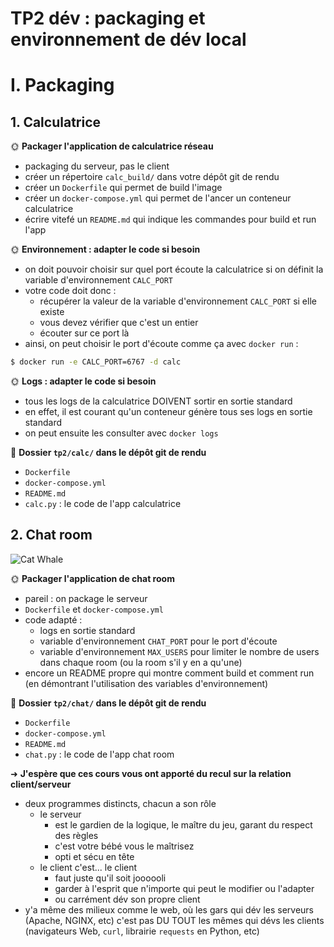 # TP2 dév : packaging et environnement de dév local

# I. Packaging

## 1. Calculatrice

🌞 **Packager l'application de calculatrice réseau**

- packaging du serveur, pas le client
- créer un répertoire `calc_build/` dans votre dépôt git de rendu
- créer un `Dockerfile` qui permet de build l'image
- créer un `docker-compose.yml` qui permet de l'ancer un conteneur calculatrice
- écrire vitefé un `README.md` qui indique les commandes pour build et run l'app

🌞 **Environnement : adapter le code si besoin**

- on doit pouvoir choisir sur quel port écoute la calculatrice si on définit la variable d'environnement `CALC_PORT`
- votre code doit donc :
  - récupérer la valeur de la variable d'environnement `CALC_PORT` si elle existe
  - vous devez vérifier que c'est un entier
  - écouter sur ce port là
- ainsi, on peut choisir le port d'écoute comme ça avec `docker run` :

```bash
$ docker run -e CALC_PORT=6767 -d calc
```

🌞 **Logs : adapter le code si besoin**

- tous les logs de la calculatrice DOIVENT sortir en sortie standard
- en effet, il est courant qu'un conteneur génère tous ses logs en sortie standard
- on peut ensuite les consulter avec `docker logs`

📜 **Dossier `tp2/calc/` dans le dépôt git de rendu**

- `Dockerfile`
- `docker-compose.yml`
- `README.md`
- `calc.py` : le code de l'app calculatrice

## 2. Chat room

![Cat Whale](./img/cat_whale.png)

🌞 **Packager l'application de chat room**

- pareil : on package le serveur
- `Dockerfile` et `docker-compose.yml`
- code adapté :
  - logs en sortie standard
  - variable d'environnement `CHAT_PORT` pour le port d'écoute
  - variable d'environnement `MAX_USERS` pour limiter le nombre de users dans chaque room (ou la room s'il y en a qu'une)
- encore un README propre qui montre comment build et comment run (en démontrant l'utilisation des variables d'environnement)

📜 **Dossier `tp2/chat/` dans le dépôt git de rendu**

- `Dockerfile`
- `docker-compose.yml`
- `README.md`
- `chat.py` : le code de l'app chat room

➜ **J'espère que ces cours vous ont apporté du recul sur la relation client/serveur**

- deux programmes distincts, chacun a son rôle
  - le serveur
    - est le gardien de la logique, le maître du jeu, garant du respect des règles
    - c'est votre bébé vous le maîtrisez
    - opti et sécu en tête
  - le client c'est... le client
    - faut juste qu'il soit joooooli
    - garder à l'esprit que n'importe qui peut le modifier ou l'adapter
    - ou carrément dév son propre client
- y'a même des milieux comme le web, où les gars qui dév les serveurs (Apache, NGINX, etc) c'est pas DU TOUT les mêmes qui dévs les clients (navigateurs Web, `curl`, librairie `requests` en Python, etc)
